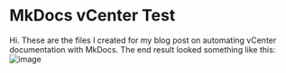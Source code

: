 # MkDocs vCenter Test
Hi. These are the files I created for my blog post on automating vCenter documentation with MkDocs. The end result looked something like this:
![image](https://github.com/DennisFaucher/mkdocs-blog/assets/9034190/e39070ee-5d10-465c-a6b2-50afdbc16dd8)
